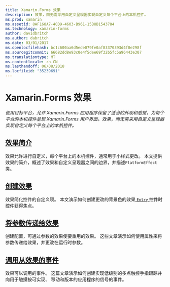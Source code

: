 ```yaml
---
title: Xamarin.Forms 效果
description: 效果，而无需采用自定义呈现器实现自定义每个平台上的本机控件。
ms.prod: xamarin
ms.assetid: 8AF168A7-4CD9-4603-B961-15B8B1543784
ms.technology: xamarin-forms
author: davidbritch
ms.author: dabritch
ms.date: 03/01/2017
ms.openlocfilehash: bc1c600aa6d5ede079fe0af83370393d4f0e298f
ms.sourcegitcommit: 66682dd8e93c0e4f5dee69f32b5fc5a96443e307
ms.translationtype: MT
ms.contentlocale: zh-CN
ms.lasthandoff: 06/08/2018
ms.locfileid: "35239691"
---
```

# <a name="xamarinforms-effects"></a>Xamarin.Forms 效果

_使用目标平台，允许 Xamarin.Forms 应用程序保留了适当的外观和感觉，为每个平台的本机控件呈现 Xamarin.Forms 用户界面。效果，而无需采用自定义呈现器实现自定义每个平台上的本机控件。_

## <a name="introduction-to-effectsintroductionmd"></a>[效果简介](introduction.md)

效果允许进行自定义，每个平台上的本机控件，通常用于小样式更改。 本文提供效果的简介，概述了效果和自定义呈现器之间的边界，并描述`PlatformEffect`类。

## <a name="creating-an-effectcreatingmd"></a>[创建效果](creating.md)

效果简化控件的自定义项。 本文演示如何创建更改的背景色的效果[ `Entry` ](https://developer.xamarin.com/api/type/Xamarin.Forms.Entry/)控件时控件获得焦点。

## <a name="passing-parameters-to-an-effectpassing-parametersindexmd"></a>[将参数传递给效果](passing-parameters/index.md)

创建配置，可通过参数的效果使要重用的效果。 这些文章演示如何使用属性来将参数传递给效果，并更改在运行时参数。

## <a name="invoking-events-from-an-effecttouch-trackingmd"></a>[调用从效果的事件](touch-tracking.md)

效果可以调用的事件。 这篇文章演示如何创建实现低级别的多点触控手指跟踪并向用于触摸按可实现、 移动和版本的应用程序的信号的事件。
